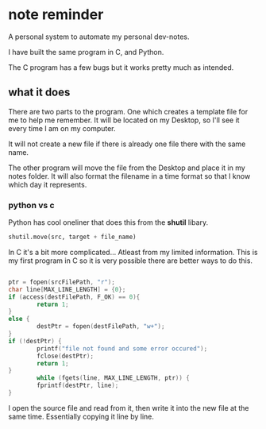 # note reminder

A personal system to automate my personal dev-notes.

I have built the same program in C, and Python.

The C program has a few bugs but it works pretty much as intended.

## what it does

There are two parts to the program. One which creates a template file for me to help me remember.
It will be located on my Desktop, so I'll see it every time I am on my computer.

It will not create a new file if there is already one file there with the same name.

The other program will move the file from the Desktop and place it in my notes folder. It will also format the filename in a time format so that I know which day it represents.

### python vs c

Python has cool oneliner that does this from the **shutil** libary.
```python
shutil.move(src, target + file_name)
```

In C it's a bit more complicated... Atleast from my limited information.
This is my first program in C so it is very possible there are better ways to do this.
```c

ptr = fopen(srcFilePath, "r");
char line[MAX_LINE_LENGTH] = {0};
if (access(destFilePath, F_OK) == 0){
		return 1;
}
else {
		destPtr = fopen(destFilePath, "w+");
}
if (!destPtr) {
		printf("file not found and some error occured");
		fclose(destPtr);
		return 1;
}
		while (fgets(line, MAX_LINE_LENGTH, ptr)) {
		fprintf(destPtr, line);
}

```
I open the source file and read from it, then write it into the new file at the same time.
Essentially copying it line by line.


